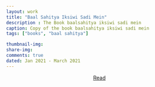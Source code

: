 ```yaml
---
layout: work
title: "Baal Sahitya Iksiwi Sadi Mein"
description : The Book baalsahitya iksiwi sadi mein
caption: Copy of the book baalsahitya iksiwi sadi mein
tags: ["books", "baal sahitya"]

thumbnail-img: 
share-img: 
comments: true
dated: Jan 2021 - March 2021
---
```



<!-- <img src="/assets/img/work/molvae.png" width="600"> -->


<center>
<a class="btn-github" href="https://github.com/Ishan-Kumar2/Molecular_VAE_Pytorch" >
  Read
</a>
</center>